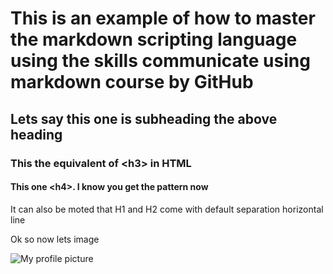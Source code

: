# This is an example of how to master the markdown scripting language using the skills communicate using markdown course by GitHub

## Lets say this one is subheading the above heading

### This the equivalent of \<h3> in HTML

#### This one \<h4>. I know you get the pattern now

It can also be moted that H1 and H2 come with default separation horizontal line

Ok so now lets image

![My profile picture](https://github.com/abujulaibib/skills-communicate-using-markdown/assets/99358822/db32d3fc-8951-4876-9f0e-b4e133a5b511)

